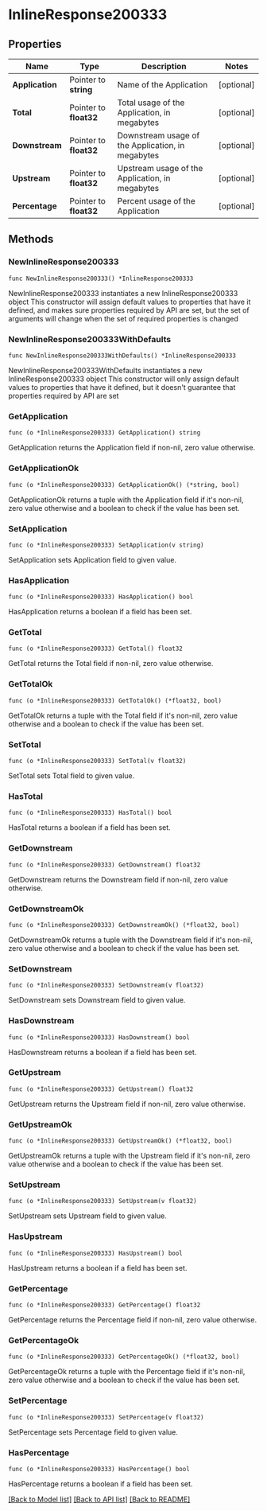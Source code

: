 # InlineResponse200333

## Properties

Name | Type | Description | Notes
------------ | ------------- | ------------- | -------------
**Application** | Pointer to **string** | Name of the Application | [optional] 
**Total** | Pointer to **float32** | Total usage of the Application, in megabytes | [optional] 
**Downstream** | Pointer to **float32** | Downstream usage of the Application, in megabytes | [optional] 
**Upstream** | Pointer to **float32** | Upstream usage of the Application, in megabytes | [optional] 
**Percentage** | Pointer to **float32** | Percent usage of the Application | [optional] 

## Methods

### NewInlineResponse200333

`func NewInlineResponse200333() *InlineResponse200333`

NewInlineResponse200333 instantiates a new InlineResponse200333 object
This constructor will assign default values to properties that have it defined,
and makes sure properties required by API are set, but the set of arguments
will change when the set of required properties is changed

### NewInlineResponse200333WithDefaults

`func NewInlineResponse200333WithDefaults() *InlineResponse200333`

NewInlineResponse200333WithDefaults instantiates a new InlineResponse200333 object
This constructor will only assign default values to properties that have it defined,
but it doesn't guarantee that properties required by API are set

### GetApplication

`func (o *InlineResponse200333) GetApplication() string`

GetApplication returns the Application field if non-nil, zero value otherwise.

### GetApplicationOk

`func (o *InlineResponse200333) GetApplicationOk() (*string, bool)`

GetApplicationOk returns a tuple with the Application field if it's non-nil, zero value otherwise
and a boolean to check if the value has been set.

### SetApplication

`func (o *InlineResponse200333) SetApplication(v string)`

SetApplication sets Application field to given value.

### HasApplication

`func (o *InlineResponse200333) HasApplication() bool`

HasApplication returns a boolean if a field has been set.

### GetTotal

`func (o *InlineResponse200333) GetTotal() float32`

GetTotal returns the Total field if non-nil, zero value otherwise.

### GetTotalOk

`func (o *InlineResponse200333) GetTotalOk() (*float32, bool)`

GetTotalOk returns a tuple with the Total field if it's non-nil, zero value otherwise
and a boolean to check if the value has been set.

### SetTotal

`func (o *InlineResponse200333) SetTotal(v float32)`

SetTotal sets Total field to given value.

### HasTotal

`func (o *InlineResponse200333) HasTotal() bool`

HasTotal returns a boolean if a field has been set.

### GetDownstream

`func (o *InlineResponse200333) GetDownstream() float32`

GetDownstream returns the Downstream field if non-nil, zero value otherwise.

### GetDownstreamOk

`func (o *InlineResponse200333) GetDownstreamOk() (*float32, bool)`

GetDownstreamOk returns a tuple with the Downstream field if it's non-nil, zero value otherwise
and a boolean to check if the value has been set.

### SetDownstream

`func (o *InlineResponse200333) SetDownstream(v float32)`

SetDownstream sets Downstream field to given value.

### HasDownstream

`func (o *InlineResponse200333) HasDownstream() bool`

HasDownstream returns a boolean if a field has been set.

### GetUpstream

`func (o *InlineResponse200333) GetUpstream() float32`

GetUpstream returns the Upstream field if non-nil, zero value otherwise.

### GetUpstreamOk

`func (o *InlineResponse200333) GetUpstreamOk() (*float32, bool)`

GetUpstreamOk returns a tuple with the Upstream field if it's non-nil, zero value otherwise
and a boolean to check if the value has been set.

### SetUpstream

`func (o *InlineResponse200333) SetUpstream(v float32)`

SetUpstream sets Upstream field to given value.

### HasUpstream

`func (o *InlineResponse200333) HasUpstream() bool`

HasUpstream returns a boolean if a field has been set.

### GetPercentage

`func (o *InlineResponse200333) GetPercentage() float32`

GetPercentage returns the Percentage field if non-nil, zero value otherwise.

### GetPercentageOk

`func (o *InlineResponse200333) GetPercentageOk() (*float32, bool)`

GetPercentageOk returns a tuple with the Percentage field if it's non-nil, zero value otherwise
and a boolean to check if the value has been set.

### SetPercentage

`func (o *InlineResponse200333) SetPercentage(v float32)`

SetPercentage sets Percentage field to given value.

### HasPercentage

`func (o *InlineResponse200333) HasPercentage() bool`

HasPercentage returns a boolean if a field has been set.


[[Back to Model list]](../README.md#documentation-for-models) [[Back to API list]](../README.md#documentation-for-api-endpoints) [[Back to README]](../README.md)


